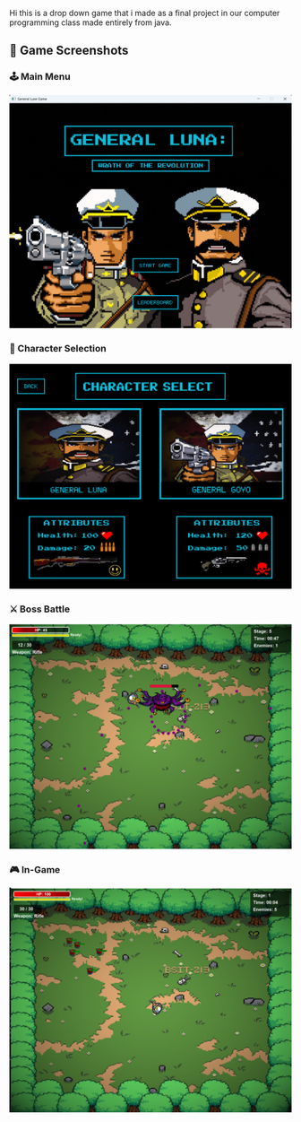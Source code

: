 Hi this is a drop down game that i made as a final project in our computer programming class made entirely from java.

## 📸 Game Screenshots

### 🕹️ Main Menu
![Main Menu](game%20screenshots/main%20menu.png)

### 👤 Character Selection
![Character Selection](game%20screenshots/character%20selection.png)

### ⚔️ Boss Battle
![Boss Battle](game%20screenshots/boss%20battle.png)

### 🎮 In-Game
![Game](game%20screenshots/game.png)
